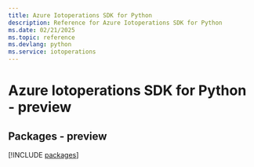 ```yaml
---
title: Azure Iotoperations SDK for Python
description: Reference for Azure Iotoperations SDK for Python
ms.date: 02/21/2025
ms.topic: reference
ms.devlang: python
ms.service: iotoperations
---
```

# Azure Iotoperations SDK for Python - preview
## Packages - preview
[!INCLUDE [packages](iotoperations-index.md)]